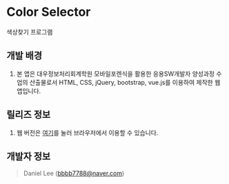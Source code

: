 # Color Selector
색상찾기 프로그램

## 개발 배경
1. 본 앱은 대우정보처리회계학원 모바일포렌식을 활용한 응용SW개발자 양성과정 수업의 산출물로서 HTML, CSS, jQuery, bootstrap, vue.js를 이용하여 제작한 웹앱입니다.

## 릴리즈 정보
1. 웹 버전은 [여기](http://bbbb7788.dothome.co.kr/color_selector)를 눌러 브라우저에서 이용할 수 있습니다.

## 개발자 정보
> Daniel Lee ([bbbb7788@naver.com](mailto:bbbb7788@naver.com))

